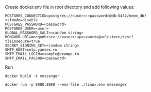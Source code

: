Create docker.env file in root directory and add following values:
```dotenv
POSTGRES_CONNECTION=postgres://<user>:<password>@db:5432/meem_db?sslmode=disable
POSTGRES_PASSWORD=<password>
POSTGRES_USER=<user>
GLOBAL_PASSWORD_SALT=<random string>
MONGODB_URI=mongodb+srv://<user>:<password>@<cluster>/test?tlsInsecure=true
SECRET_SIGNING_KEY=<random string>
SMTP_HOST=smtp.yandex.ru
SMTP_EMAIL_LOGIN=example@exampe.ru
SMTP_EMAIL_PASSWD=<password>

```

Run

```docker build -t messenger . ```

```docker run -p 8080:8080 --env-file ./linux.env messenger```


